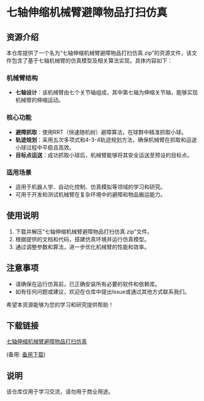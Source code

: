 # 七轴伸缩机械臂避障物品打扫仿真

## 资源介绍

本仓库提供了一个名为“七轴伸缩机械臂避障物品打扫仿真.zip”的资源文件，该文件包含了基于七轴机械臂的仿真模型及相关算法实现。具体内容如下：

### 机械臂结构
- **七轴设计**：该机械臂由七个关节轴组成，其中第七轴为伸缩关节轴，能够实现机械臂的伸缩运动。

### 核心功能
- **避障抓取**：使用RRT（快速随机树）避障算法，在球群中精准抓取小球。
- **轨迹规划**：采用五次多项式和4-3-4轨迹规划方法，确保机械臂在抓取和运送小球过程中平稳且高效。
- **目标点运送**：成功抓取小球后，机械臂能够将其安全运送至预设的目标点。

### 适用场景
- 适用于机器人学、自动化控制、仿真模拟等领域的学习和研究。
- 可用于开发和测试机械臂在复杂环境中的避障和物品搬运能力。

## 使用说明
1. 下载并解压“七轴伸缩机械臂避障物品打扫仿真.zip”文件。
2. 根据提供的文档和代码，搭建仿真环境并运行仿真模型。
3. 通过调整参数和算法，进一步优化机械臂的性能和效率。

## 注意事项
- 请确保在运行仿真前，已正确安装所有必要的软件和依赖库。
- 如有任何问题或建议，欢迎在仓库中提出Issue或通过其他方式联系我们。

希望本资源能够为您的学习和研究提供帮助！

## 下载链接
[七轴伸缩机械臂避障物品打扫仿真](https://pan.quark.cn/s/1fd44ef5cd56) 

(备用: [备用下载](https://pan.baidu.com/s/1kQ04E7XW0D3o3p54WtiaMQ?pwd=1234))

## 说明

该仓库仅用于学习交流，请勿用于商业用途。
